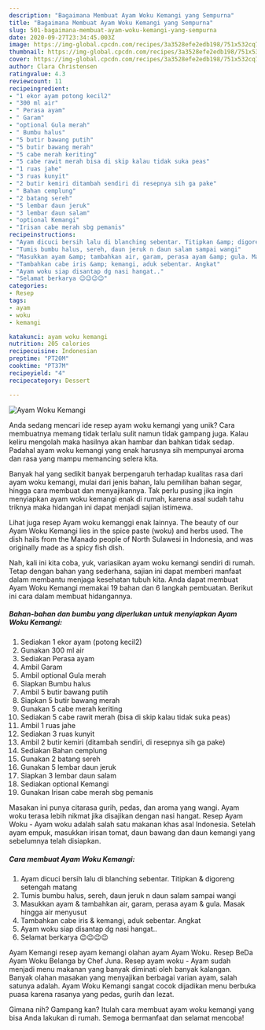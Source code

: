 ```yaml
---
description: "Bagaimana Membuat Ayam Woku Kemangi yang Sempurna"
title: "Bagaimana Membuat Ayam Woku Kemangi yang Sempurna"
slug: 501-bagaimana-membuat-ayam-woku-kemangi-yang-sempurna
date: 2020-09-27T23:34:45.003Z
image: https://img-global.cpcdn.com/recipes/3a3528efe2edb198/751x532cq70/ayam-woku-kemangi-foto-resep-utama.jpg
thumbnail: https://img-global.cpcdn.com/recipes/3a3528efe2edb198/751x532cq70/ayam-woku-kemangi-foto-resep-utama.jpg
cover: https://img-global.cpcdn.com/recipes/3a3528efe2edb198/751x532cq70/ayam-woku-kemangi-foto-resep-utama.jpg
author: Clara Christensen
ratingvalue: 4.3
reviewcount: 11
recipeingredient:
- "1 ekor ayam potong kecil2"
- "300 ml air"
- " Perasa ayam"
- " Garam"
- "optional Gula merah"
- " Bumbu halus"
- "5 butir bawang putih"
- "5 butir bawang merah"
- "5 cabe merah keriting"
- "5 cabe rawit merah bisa di skip kalau tidak suka peas"
- "1 ruas jahe"
- "3 ruas kunyit"
- "2 butir kemiri ditambah sendiri di resepnya sih ga pake"
- " Bahan cemplung"
- "2 batang sereh"
- "5 lembar daun jeruk"
- "3 lembar daun salam"
- "optional Kemangi"
- "Irisan cabe merah sbg pemanis"
recipeinstructions:
- "Ayam dicuci bersih lalu di blanching sebentar. Titipkan &amp; digoreng setengah matang"
- "Tumis bumbu halus, sereh, daun jeruk n daun salam sampai wangi"
- "Masukkan ayam &amp; tambahkan air, garam, perasa ayam &amp; gula. Masak hingga air menyusut"
- "Tambahkan cabe iris &amp; kemangi, aduk sebentar. Angkat"
- "Ayam woku siap disantap dg nasi hangat.."
- "Selamat berkarya 😉😉😉😉"
categories:
- Resep
tags:
- ayam
- woku
- kemangi

katakunci: ayam woku kemangi 
nutrition: 205 calories
recipecuisine: Indonesian
preptime: "PT20M"
cooktime: "PT37M"
recipeyield: "4"
recipecategory: Dessert

---
```



![Ayam Woku Kemangi](https://img-global.cpcdn.com/recipes/3a3528efe2edb198/751x532cq70/ayam-woku-kemangi-foto-resep-utama.jpg)

Anda sedang mencari ide resep ayam woku kemangi yang unik? Cara membuatnya memang tidak terlalu sulit namun tidak gampang juga. Kalau keliru mengolah maka hasilnya akan hambar dan bahkan tidak sedap. Padahal ayam woku kemangi yang enak harusnya sih mempunyai aroma dan rasa yang mampu memancing selera kita.

Banyak hal yang sedikit banyak berpengaruh terhadap kualitas rasa dari ayam woku kemangi, mulai dari jenis bahan, lalu pemilihan bahan segar, hingga cara membuat dan menyajikannya. Tak perlu pusing jika ingin menyiapkan ayam woku kemangi enak di rumah, karena asal sudah tahu triknya maka hidangan ini dapat menjadi sajian istimewa.

Lihat juga resep Ayam woku kemanggi enak lainnya. The beauty of our Ayam Woku Kemangi lies in the spice paste (woku) and herbs used. The dish hails from the Manado people of North Sulawesi in Indonesia, and was originally made as a spicy fish dish.


Nah, kali ini kita coba, yuk, variasikan ayam woku kemangi sendiri di rumah. Tetap dengan bahan yang sederhana, sajian ini dapat memberi manfaat dalam membantu menjaga kesehatan tubuh kita. Anda dapat membuat Ayam Woku Kemangi memakai 19 bahan dan 6 langkah pembuatan. Berikut ini cara dalam membuat hidangannya.

<!--inarticleads1-->

##### Bahan-bahan dan bumbu yang diperlukan untuk menyiapkan Ayam Woku Kemangi:

1. Sediakan 1 ekor ayam (potong kecil2)
1. Gunakan 300 ml air
1. Sediakan  Perasa ayam
1. Ambil  Garam
1. Ambil optional Gula merah
1. Siapkan  Bumbu halus
1. Ambil 5 butir bawang putih
1. Siapkan 5 butir bawang merah
1. Gunakan 5 cabe merah keriting
1. Sediakan 5 cabe rawit merah (bisa di skip kalau tidak suka peas)
1. Ambil 1 ruas jahe
1. Sediakan 3 ruas kunyit
1. Ambil 2 butir kemiri (ditambah sendiri, di resepnya sih ga pake)
1. Sediakan  Bahan cemplung
1. Gunakan 2 batang sereh
1. Gunakan 5 lembar daun jeruk
1. Siapkan 3 lembar daun salam
1. Sediakan optional Kemangi
1. Gunakan Irisan cabe merah sbg pemanis


Masakan ini punya citarasa gurih, pedas, dan aroma yang wangi. Ayam woku terasa lebih nikmat jika disajikan dengan nasi hangat. Resep Ayam Woku - Ayam woku adalah salah satu makanan khas asal Indonesia. Setelah ayam empuk, masukkan irisan tomat, daun bawang dan daun kemangi yang sebelumnya telah disiapkan. 

<!--inarticleads2-->

##### Cara membuat Ayam Woku Kemangi:

1. Ayam dicuci bersih lalu di blanching sebentar. Titipkan &amp; digoreng setengah matang
1. Tumis bumbu halus, sereh, daun jeruk n daun salam sampai wangi
1. Masukkan ayam &amp; tambahkan air, garam, perasa ayam &amp; gula. Masak hingga air menyusut
1. Tambahkan cabe iris &amp; kemangi, aduk sebentar. Angkat
1. Ayam woku siap disantap dg nasi hangat..
1. Selamat berkarya 😉😉😉😉


Ayam Kemangi resep ayam kemangi olahan ayam Ayam Woku. Resep BeDa Ayam Woku Belanga by Chef Juna. Resep ayam woku - Ayam sudah menjadi menu makanan yang banyak diminati oleh banyak kalangan. Banyak olahan masakan yang menyajikan berbagai varian ayam, salah satunya adalah. Ayam Woku Kemangi sangat cocok dijadikan menu berbuka puasa karena rasanya yang pedas, gurih dan lezat. 

Gimana nih? Gampang kan? Itulah cara membuat ayam woku kemangi yang bisa Anda lakukan di rumah. Semoga bermanfaat dan selamat mencoba!
